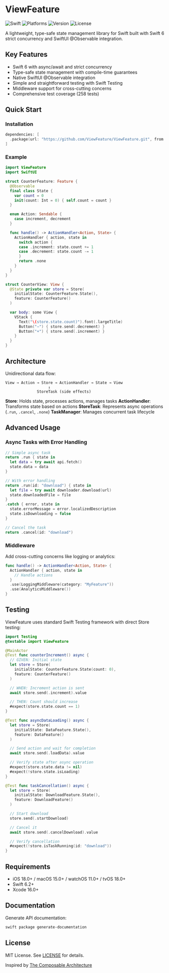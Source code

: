 # ViewFeature

![Swift](https://img.shields.io/badge/Swift-6.2-orange.svg)
![Platforms](https://img.shields.io/badge/platforms-iOS%2018%20%7C%20macOS%2015%20%7C%20watchOS%2011%20%7C%20tvOS%2018-lightgrey.svg)
![Version](https://img.shields.io/badge/version-0.1.0-blue.svg)
![License](https://img.shields.io/badge/license-MIT-green.svg)

A lightweight, type-safe state management library for Swift built with Swift 6 strict concurrency and SwiftUI @Observable integration.

## Key Features

- Swift 6 with async/await and strict concurrency
- Type-safe state management with compile-time guarantees
- Native SwiftUI @Observable integration
- Simple and straightforward testing with Swift Testing
- Middleware support for cross-cutting concerns
- Comprehensive test coverage (258 tests)

## Quick Start

### Installation

```swift
dependencies: [
  .package(url: "https://github.com/ViewFeature/ViewFeature.git", from: "0.1.0")
]
```

### Example

```swift
import ViewFeature
import SwiftUI

struct CounterFeature: Feature {
  @Observable
  final class State {
    var count = 0
    init(count: Int = 0) { self.count = count }
  }

  enum Action: Sendable {
    case increment, decrement
  }

  func handle() -> ActionHandler<Action, State> {
    ActionHandler { action, state in
      switch action {
      case .increment: state.count += 1
      case .decrement: state.count -= 1
      }
      return .none
    }
  }
}

struct CounterView: View {
  @State private var store = Store(
    initialState: CounterFeature.State(),
    feature: CounterFeature()
  )

  var body: some View {
    VStack {
      Text("\(store.state.count)").font(.largeTitle)
      Button("−") { store.send(.decrement) }
      Button("+") { store.send(.increment) }
    }
  }
}
```

## Architecture

Unidirectional data flow:

```
View → Action → Store → ActionHandler → State → View
                   ↓
              StoreTask (side effects)
```

**Store**: Holds state, processes actions, manages tasks
**ActionHandler**: Transforms state based on actions
**StoreTask**: Represents async operations (`.run`, `.cancel`, `.none`)
**TaskManager**: Manages concurrent task lifecycle

## Advanced Usage

### Async Tasks with Error Handling

```swift
// Simple async task
return .run { state in
  let data = try await api.fetch()
  state.data = data
}

// With error handling
return .run(id: "download") { state in
  let file = try await downloader.download(url)
  state.downloadedFile = file
}
.catch { error, state in
  state.errorMessage = error.localizedDescription
  state.isDownloading = false
}

// Cancel the task
return .cancel(id: "download")
```

### Middleware

Add cross-cutting concerns like logging or analytics:

```swift
func handle() -> ActionHandler<Action, State> {
  ActionHandler { action, state in
    // Handle actions
  }
  .use(LoggingMiddleware(category: "MyFeature"))
  .use(AnalyticsMiddleware())
}
```

## Testing

ViewFeature uses standard Swift Testing framework with direct Store testing:

```swift
import Testing
@testable import ViewFeature

@MainActor
@Test func counterIncrement() async {
  // GIVEN: Initial state
  let store = Store(
    initialState: CounterFeature.State(count: 0),
    feature: CounterFeature()
  )

  // WHEN: Increment action is sent
  await store.send(.increment).value

  // THEN: Count should increase
  #expect(store.state.count == 1)
}

@Test func asyncDataLoading() async {
  let store = Store(
    initialState: DataFeature.State(),
    feature: DataFeature()
  )

  // Send action and wait for completion
  await store.send(.loadData).value

  // Verify state after async operation
  #expect(store.state.data != nil)
  #expect(!store.state.isLoading)
}

@Test func taskCancellation() async {
  let store = Store(
    initialState: DownloadFeature.State(),
    feature: DownloadFeature()
  )

  // Start download
  store.send(.startDownload)

  // Cancel it
  await store.send(.cancelDownload).value

  // Verify cancellation
  #expect(!store.isTaskRunning(id: "download"))
}
```

## Requirements

- iOS 18.0+ / macOS 15.0+ / watchOS 11.0+ / tvOS 18.0+
- Swift 6.2+
- Xcode 16.0+

## Documentation

Generate API documentation:
```bash
swift package generate-documentation
```

## License

MIT License. See [LICENSE](LICENSE) for details.

Inspired by [The Composable Architecture](https://github.com/pointfreeco/swift-composable-architecture)
